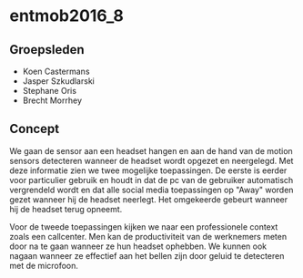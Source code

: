 # entmob2016_8
## Groepsleden
- Koen Castermans
- Jasper Szkudlarski
- Stephane Oris
- Brecht Morrhey


## Concept
We gaan de sensor aan een headset hangen en aan de hand van de motion sensors detecteren wanneer de headset wordt opgezet en neergelegd. Met deze informatie zien we twee mogelijke toepassingen. De eerste is eerder voor particulier gebruik en houdt in dat de pc van de gebruiker automatisch vergrendeld wordt en dat alle social media toepassingen op "Away" worden gezet wanneer hij de headset neerlegt. Het omgekeerde gebeurt wanneer hij de headset terug opneemt.

Voor de tweede toepassingen kijken we naar een professionele context zoals een callcenter. Men kan de productiviteit van de werknemers meten door na te gaan wanneer ze hun headset ophebben. We kunnen ook nagaan wanneer ze effectief aan het bellen zijn door geluid te detecteren met de microfoon.
